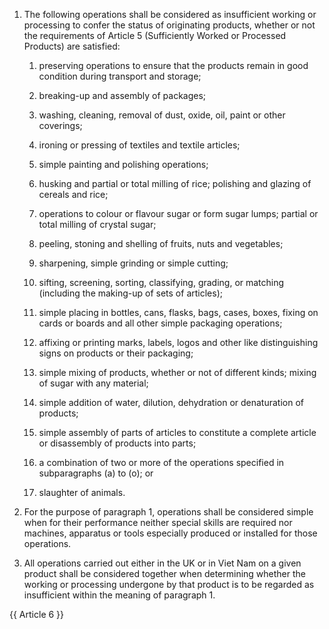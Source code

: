 1. The following operations shall be considered as insufficient working or processing to confer the status of originating products, whether or not the requirements of Article 5 (Sufficiently Worked or Processed Products) are satisfied:

   1. preserving operations to ensure that the products remain in good condition during transport and storage;

   2. breaking-up and assembly of packages;

   3. washing, cleaning, removal of dust, oxide, oil, paint or other coverings;

   4. ironing or pressing of textiles and textile articles;

   5. simple painting and polishing operations;

   6. husking and partial or total milling of rice; polishing and glazing of cereals and rice;

   7. operations to colour or flavour sugar or form sugar lumps; partial or total milling of crystal sugar;

   8. peeling, stoning and shelling of fruits, nuts and vegetables;

   9. sharpening, simple grinding or simple cutting;

   10. sifting, screening, sorting, classifying, grading, or matching (including the making-up of sets of articles);

   11. simple placing in bottles, cans, flasks, bags, cases, boxes, fixing on cards or boards and all other simple packaging operations;

   12. affixing or printing marks, labels, logos and other like distinguishing signs on products or their packaging;

   13. simple mixing of products, whether or not of different kinds; mixing of sugar with any material;

   14. simple addition of water, dilution, dehydration or denaturation of products;

   15. simple assembly of parts of articles to constitute a complete article or disassembly of products into parts;

   16. a combination of two or more of the operations specified in subparagraphs (a) to (o); or

   17. slaughter of animals.

2. For the purpose of paragraph 1, operations shall be considered simple when for their performance neither special skills are required nor machines, apparatus or tools especially produced or installed for those operations.

3. All operations carried out either in the UK or in Viet Nam on a given product shall be considered together when determining whether the working or processing undergone by that product is to be regarded as insufficient within the meaning of paragraph 1.

{{ Article 6 }}
